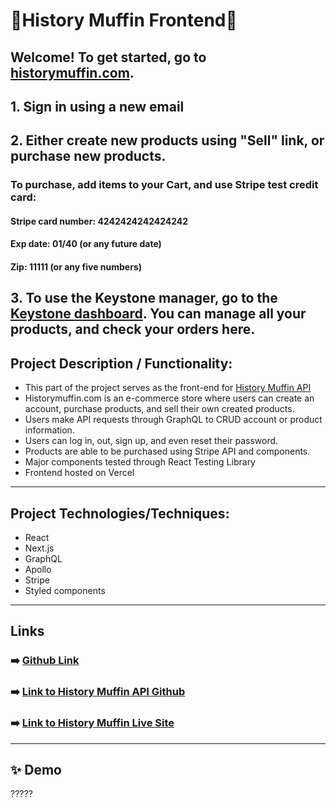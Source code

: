 # 🧁History Muffin Frontend🧁

## Welcome! To get started, go to [historymuffin.com](https://historymuffin.com).
## 1. Sign in using a new email
## 2. Either create new products using "Sell" link, or purchase new products. 
### To purchase, add items to your Cart, and use Stripe test credit card: 
#### Stripe card number: 4242424242424242
#### Exp date: 01/40 (or any future date)
#### Zip: 11111 (or any five numbers)
## 3. To use the Keystone manager, go to the [Keystone dashboard](https://api.historymuffin.com/). You can manage all your products, and check your orders here.

## Project Description / Functionality: 
- This part of the project serves as the front-end for [History Muffin API](https://github.com/cjmaret/history-muffin-api)
- Historymuffin.com is an e-commerce store where users can create an account, purchase products, and sell their own created products.
- Users make API requests through GraphQL to CRUD account or product information.
- Users can log in, out, sign up, and even reset their password.
- Products are able to be purchased using Stripe API and components.
- Major components tested through React Testing Library
- Frontend hosted on Vercel

---

## Project Technologies/Techniques:
- React
- Next.js
- GraphQL
- Apollo
- Stripe
- Styled components

---

## Links
### ➡️ [Github Link](https://github.com/cjmaret/history-muffin-frontend)
### ➡️ [Link to History Muffin API Github](https://github.com/cjmaret/history-muffin-api)
### ➡️ [Link to History Muffin Live Site](https://historymuffin.com/)

---

## ✨ Demo
?????
